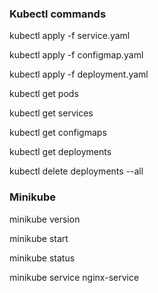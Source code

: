 ### Kubectl commands

kubectl apply -f service.yaml   

kubectl apply -f configmap.yaml

kubectl apply -f deployment.yaml


kubectl get pods

kubectl get services

kubectl get configmaps

kubectl get deployments 

kubectl delete deployments --all


### Minikube

minikube version

minikube start

minikube status

minikube service nginx-service